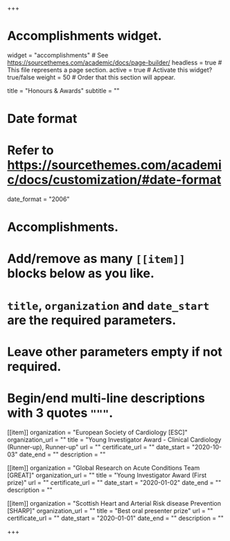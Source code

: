 +++
# Accomplishments widget.
widget = "accomplishments"  # See https://sourcethemes.com/academic/docs/page-builder/
headless = true  # This file represents a page section.
active = true  # Activate this widget? true/false
weight = 50  # Order that this section will appear.

title = "Honours & Awards"
subtitle = ""

# Date format
#   Refer to https://sourcethemes.com/academic/docs/customization/#date-format
date_format = "2006"

# Accomplishments.
#   Add/remove as many `[[item]]` blocks below as you like.
#   `title`, `organization` and `date_start` are the required parameters.
#   Leave other parameters empty if not required.
#   Begin/end multi-line descriptions with 3 quotes `"""`.

[[item]]
  organization = "European Society of Cardiology [ESC]"
  organization_url = ""
  title = "Young Investigator Award - Clinical Cardiology (Runner-up), Runner-up"
  url = ""
  certificate_url = ""
  date_start = "2020-10-03"
  date_end = ""
  description = ""

[[item]]
  organization = "Global Research on Acute Conditions Team [GREAT]"
  organization_url = ""
  title = "Young Investigator Award (First prize)"
  url = ""
  certificate_url = ""
  date_start = "2020-01-02"
  date_end = ""
  description = ""
  
[[item]]
  organization = "Scottish Heart and Arterial Risk disease Prevention [SHARP]"
  organization_url = ""
  title = "Best oral presenter prize"
  url = ""
  certificate_url = ""
  date_start = "2020-01-01"
  date_end = ""
  description = ""

+++
